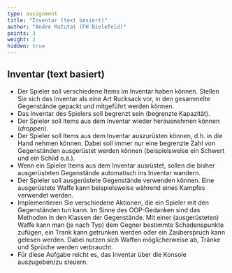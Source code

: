 ```yaml
---
type: assignment
title: "Inventar (text basiert)"
author: "Andre Matutat (FH Bielefeld)"
points: 3
weight: 2
hidden: true
---
```



## Inventar (text basiert)

-   Der Spieler soll verschiedene Items im Inventar haben können. Stellen
    Sie sich das Inventar als eine Art Rucksack vor, in den gesammelte
    Gegenstände gepackt und mitgeführt werden können.
-   Das Inventar des Spielers soll begrenzt sein (begrenzte Kapazität).
-   Der Spieler soll Items aus dem Inventar wieder herausnehmen können
    (*droppen*).
-   Der Spieler soll Items aus dem Inventar auszurüsten können, d.h.
    in die Hand nehmen können. Dabei soll immer nur eine begrenzte
    Zahl von Gegenständen ausgerüstet werden können (beispielsweise
    ein Schwert und ein Schild o.ä.).
-   Wenn ein Spieler Items aus dem Inventar ausrüstet, sollen die bisher
    ausgerüsteten Gegenstände automatisch ins Inventar wandern.
-   Der Spieler soll ausgerüstete Gegenstände verwenden können. Eine
    ausgerüstete Waffe kann beispielsweise während eines Kampfes
    verwendet werden.
-   Implementieren Sie verschiedene Aktionen, die ein Spieler mit den
    Gegenständen tun kann. Im Sinne des OOP-Gedanken sind das Methoden
    in den Klassen der Gegenstände. Mit einer (ausgerüsteten) Waffe
    kann man (je nach Typ) dem Gegner bestimmte Schadenspunkte zufügen,
    ein Trank kann getrunken werden oder ein Zauberspruch kann gelesen
    werden. Dabei nutzen sich Waffen möglicherweise ab, Tränke und Sprüche
    werden verbraucht.
-   Für diese Aufgabe reicht es, das Inventar über die Konsole auszugeben/zu steuern.
